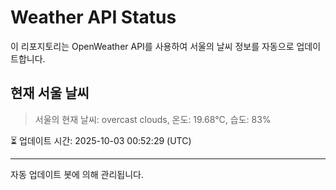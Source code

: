 
# Weather API Status

이 리포지토리는 OpenWeather API를 사용하여 서울의 날씨 정보를 자동으로 업데이트합니다.

## 현재 서울 날씨
> 서울의 현재 날씨: overcast clouds, 온도: 19.68°C, 습도: 83%

⏳ 업데이트 시간: 2025-10-03 00:52:29 (UTC)

---
자동 업데이트 봇에 의해 관리됩니다.
